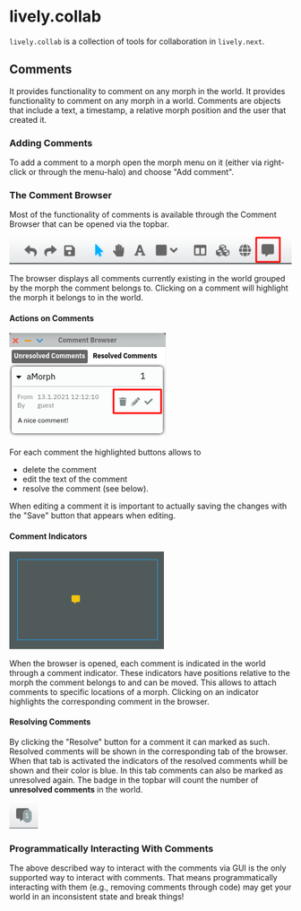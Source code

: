 # lively.collab

`lively.collab` is a collection of tools for collaboration in `lively.next`.

## Comments

It provides functionality to comment on any morph in the world. It provides functionality to comment on any morph in a world. Comments are objects that include a text, a timestamp, a relative morph position and the user that created it.

### Adding Comments

To add a comment to a morph open the morph menu on it (either via right-click or through the menu-halo) and choose "Add comment".

### The Comment Browser

Most of the functionality of comments is available through the Comment Browser that can be opened via the topbar.

![Topbar with highlighted comment browser button](./img/topbar.png)

The browser displays all comments currently existing in the world grouped by the morph the comment belongs to. Clicking on a comment will highlight the morph it belongs to in the world.

#### Actions on Comments

![The buttons for a comment](./img/commentActions.png)

For each comment the highlighted buttons allows to

- delete the comment
- edit the text of the comment
- resolve the comment (see below).

When editing a comment it is important to actually saving the changes with the "Save" button that appears when editing.

#### Comment Indicators

![A morph with a comment indicator](./img/indicator.png)

When the browser is opened, each comment is indicated in the world through a comment indicator. These indicators have positions relative to the morph the comment belongs to and can be moved. This allows to attach comments to specific locations of a morph. Clicking on an indicator highlights the corresponding comment in the browser.

#### Resolving Comments

By clicking the "Resolve" button for a comment it can marked as such. Resolved comments will be shown in the corresponding tab of the browser. When that tab is activated the indicators of the resolved comments whill be shown and their color is blue. In this tab comments can also be marked as unresolved again. The badge in the topbar will count the number of **unresolved comments** in the world.

![Comment badge](./img/badge.png)

### Programmatically Interacting With Comments

The above described way to interact with the comments via GUI is the only supported way to interact with comments. That means programmatically interacting with them (e.g., removing comments through code) may get your world in an inconsistent state and break things!